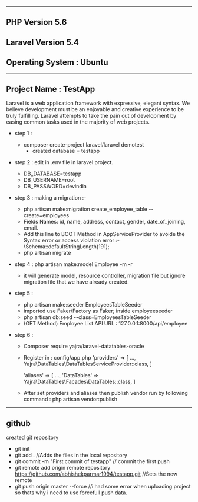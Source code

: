 
---------------------------
## PHP Version 5.6
## Laravel Version 5.4
## Operating System : Ubuntu
---------------------------
## Project Name : TestApp

Laravel is a web application framework with expressive, elegant syntax. We believe development must be an enjoyable and creative experience to be truly fulfilling. Laravel attempts to take the pain out of development by easing common tasks used in the majority of web projects.

- step 1 : 
	* composer create-project laravel/laravel demotest 
       	* created database = testapp

- step 2 : edit in .env file in laravel project.
	* DB_DATABASE=testapp
	* DB_USERNAME=root
	* DB_PASSWORD=devindia

- step 3 : making a migration :-
	* php artisan make:migration create_employee_table --create=employees
	* Fields Names: id, name, address, contact, gender, date_of_joining, email.
	* Add this line to BOOT Method in AppServiceProvider to avoide the Syntax error or access violation error :- \Schema::defaultStringLength(191);
	* php artisan migrate

- step 4 : php artisan make:model Employee -m -r
	* it will generate model, resource controller, migration file but ignore migration file that we have already created.

- step 5 : 
	* php artisan make:seeder EmployeesTableSeeder
	* imported use Faker\Factory as Faker; inside employeeseeder
	* php artisan db:seed --class=EmployeesTableSeeder
	* (GET Method) Employee List API URL : 127.0.0.1:8000/api/employee
- step 6 :
	* Composer require yajra/laravel-datatables-oracle
	* Register in : config/app.php
		'providers' => [
		    ...,
		    Yajra\DataTables\DataTablesServiceProvider::class,
		]

		'aliases' => [
		    ...,
		    'DataTables' => Yajra\DataTables\Facades\DataTables::class,
		]

	* After set providers and aliases then publish vendor run by following command : php artisan vendor:publish	



--------------------------------------
## github

created git repository
- git init
- git add . //Adds the files in the local repository
- git commit -m "First commit of testapp" // commit the first push
- git remote add origin remote repository https://github.com/abhishekparmar1994/testapp.git //Sets the new remote
- git push origin master --force //i had some error when uploading project so thats why i need to use forcefull push data.


